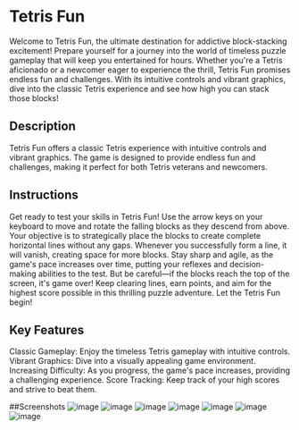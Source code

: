 # Tetris Fun

Welcome to Tetris Fun, the ultimate destination for addictive block-stacking excitement! Prepare yourself for a journey into the world of timeless puzzle gameplay that will keep you entertained for hours. Whether you're a Tetris aficionado or a newcomer eager to experience the thrill, Tetris Fun promises endless fun and challenges. With its intuitive controls and vibrant graphics, dive into the classic Tetris experience and see how high you can stack those blocks!

## Description
Tetris Fun offers a classic Tetris experience with intuitive controls and vibrant graphics. The game is designed to provide endless fun and challenges, making it perfect for both Tetris veterans and newcomers.

## Instructions
Get ready to test your skills in Tetris Fun! Use the arrow keys on your keyboard to move and rotate the falling blocks as they descend from above. Your objective is to strategically place the blocks to create complete horizontal lines without any gaps. Whenever you successfully form a line, it will vanish, creating space for more blocks. Stay sharp and agile, as the game's pace increases over time, putting your reflexes and decision-making abilities to the test. But be careful—if the blocks reach the top of the screen, it's game over! Keep clearing lines, earn points, and aim for the highest score possible in this thrilling puzzle adventure. Let the Tetris Fun begin!

## Key Features
Classic Gameplay: Enjoy the timeless Tetris gameplay with intuitive controls.
Vibrant Graphics: Dive into a visually appealing game environment.
Increasing Difficulty: As you progress, the game's pace increases, providing a challenging experience.
Score Tracking: Keep track of your high scores and strive to beat them.

##Screenshots
![image](https://github.com/thimeshaA/Tetris-Mobile-Game/assets/101446688/7dbe4209-de2f-46ec-b2a0-f1ae5adf39fd)
![image](https://github.com/thimeshaA/Tetris-Mobile-Game/assets/101446688/c7563f64-f1dc-4855-baff-0b1bbdec4f14)
![image](https://github.com/thimeshaA/Tetris-Mobile-Game/assets/101446688/f8ba5840-ef17-4098-b5aa-4b97accaf0b3)
![image](https://github.com/thimeshaA/Tetris-Mobile-Game/assets/101446688/52d4167d-5f87-4bd9-a8ec-ac3a287ca865)
![image](https://github.com/thimeshaA/Tetris-Mobile-Game/assets/101446688/39457c37-5d1c-4672-a51c-7be3bc3d2c06)
![image](https://github.com/thimeshaA/Tetris-Mobile-Game/assets/101446688/f2782527-aa1e-40d6-aa93-f4d424ab3b73)
![image](https://github.com/thimeshaA/Tetris-Mobile-Game/assets/101446688/be70cb22-d186-4fc0-a662-19f067ee0974)






